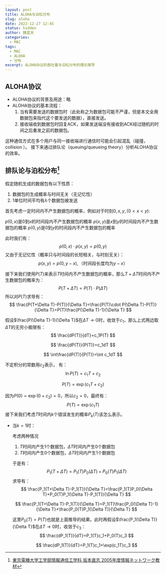 ```yaml
---
layout: post
title: ALOHA与泊松分布
slug: aloha
date: 2022-12-27 12:45
status: hidden
author: 魏蓝天
categories: 
  - MAC
tags: 
  - MAC
  - ALOHA
  - 分布
excerpt: ALOHA协议的吞吐量与泊松分布的理论推导
---
```


## ALOHA协议

- ALOHA协议的背景及用途：略
- ALOHA协议的基本流程：
  1. 当有需要发送的数据包时（此处称之为数据包可能不严谨，但是本文全用数据包来指代这个要发送的数据），直接发送。
  1. 接收端收到数据包时回复ACK，如果发送端没有接收到ACK经过随机的时间之后重发之前的数据包。

这种通信方式在多个用户与同一接收端进行通信时可能会引起混乱（碰撞，collision ）。
接下来通过排队论（queuing/queueing theory）分析ALOHA协议的效率。

## 排队论与泊松分布[^東京電機大学工学部情報通信工学科 坂本直志 2005年度情報ネットワーク教材]

假定随机生成的数据包有以下性质：
  1. 数据包的生成概率与时间无关（无记忆性）
  2. $1$单位时间平均有$\lambda$个数据包被发送

首先考虑一定时间内不产生数据包的概率，例如对于时刻$0,x,y,(0<x<y)$:

$p(0,x)$是$0$到$x$的时间段内不产生数据包的概率
$p(x,y)$是$x$到$y$的时间段内不产生数据包的概率
$p(0,y)$是$0$到$y$的时间段内不产生数据包的概率

此时我们有：
$$
p(0,x)\cdot p(x,y)=p(0,y)
$$
又由于无记忆性（概率只与时间段的长短相关，与时刻无关）：
$$
p(x,y)=p(0,y-x),\text{（时间段长度均为$y-x$）}
$$

接下来我们使用$P(T)$来表示$T$时间内不产生数据包的概率，那么$T+\Delta T$时间内不产生数据包的概率为：
$$
P(T+\Delta T)=P(T)\cdot P(\Delta T)
$$
所以对$P(T)$求导有：
$$
\frac{P(T+\Delta T)-P(T)}{\Delta T}=\frac{P(T)\cdot P(\Delta T)-P(T)}{\Delta T}=P(T)\frac{P(\Delta T)-1}{\Delta T}
$$

假设$\frac{P(\Delta T)-1}{\Delta T}$在$\Delta T\rightarrow0$时，收敛于$c_1$，那么上式两边取$\Delta T$的无穷小极限有：
$$
\frac{dP(T)}{dT}=c_1P(T)
$$

$$
\frac{dP(T)}{P(T)}=c_1dT
$$

$$
\int\frac{dP(T)}{P(T)}=\int c_1dT
$$

不定积分的常数用$c_2$表示， 有：
$$
\ln P(T)=c_1T+c_2
$$

$$
P(T)=\exp(c_1T+c_2)
$$

因为$P(0)=\exp(0+c_2)=0$，所以$c_2=0$，最终有：
$$
P(T)=\exp(c_1T)
$$
接下来我们考虑$T$时间内$k$个错误发生的概率$P_k(T)$该怎么表示。



- 当$k=1$时：

  考虑两种情况

  1. $T$时间内产生$1$个数据包，$\Delta T$时间内产生$0$个数据包
  2. $T$时间内产生$0$个数据包，$\Delta T$时间内产生$1$个数据包

  于是有：
  $$
  P_1(T+\Delta T)=P_1(T)P_0(\Delta T)+P_0(T)P_1(\Delta T)
  $$
  求导有：
  $$
  \frac{P_1(T+\Delta T)-P_1(T)}{\Delta T}=\frac{P_1(T)P_0(\Delta T)+P_0(T)P_1(\Delta T)-P_1(T)}{\Delta T}
  $$

  $$
  \frac{P_1(T+\Delta T)-P_1(T)}{\Delta T}=P_1(T)\frac{P_0(\Delta T)-1}{\Delta T}+\frac{P_0(T)P_1(\Delta T)}{\Delta T}
  $$

  这里$P_0(T)=P(T)$也就是上面推导的结果。此时再假设$\frac{P_1(\Delta T)}{\Delta T}$在$\Delta T\rightarrow0$时，收敛于$c_3$：
  $$
  \frac{dP_1(T)}{dT}=P_1(T)c_1+P_0(T)c_3
  $$

  $$
  \frac{dP_1(T)}{dT}=P_1(T)c_1+\exp(c_1T)c_3
  $$

  

  





[^東京電機大学工学部情報通信工学科 坂本直志 2005年度情報ネットワーク教材]:[東京電機大学工学部情報通信工学科 坂本直志 2005年度情報ネットワーク教材](http://edu.net.c.dendai.ac.jp/net/2005/9/index.xml)
